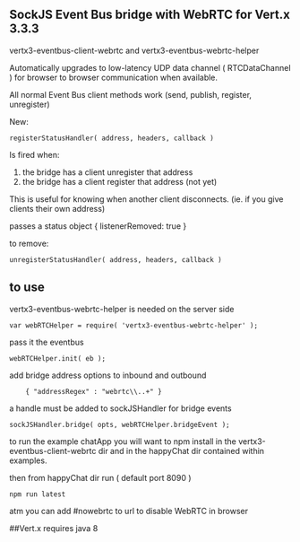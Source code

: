 
## SockJS Event Bus bridge with WebRTC for Vert.x 3.3.3
vertx3-eventbus-client-webrtc and vertx3-eventbus-webrtc-helper

Automatically upgrades to low-latency UDP data channel ( RTCDataChannel ) for browser to browser communication when available.

All normal Event Bus client methods work (send, publish, register, unregister)

New:

    registerStatusHandler( address, headers, callback )

Is fired when:
 1. the bridge has a client unregister that address
 2. the bridge has a client register that address (not yet)
 
This is useful for knowing when another client disconnects. 
(ie. if you give clients their own address)

passes a status object { listenerRemoved: true }

to remove:

    unregisterStatusHandler( address, headers, callback )
  

## to use
vertx3-eventbus-webrtc-helper is needed on the server side 

    var webRTCHelper = require( 'vertx3-eventbus-webrtc-helper' );

pass it the eventbus

    webRTCHelper.init( eb );
    
add bridge address options to inbound and outbound

        { "addressRegex" : "webrtc\\..+" }

a handle must be added to sockJSHandler for bridge events

    sockJSHandler.bridge( opts, webRTCHelper.bridgeEvent );

to run the example chatApp you will want to npm install in the vertx3-eventbus-client-webrtc dir and in 
the happyChat dir contained within examples.

then from happyChat dir run ( default port 8090 )
    
    npm run latest

atm you can add #nowebrtc to url to disable WebRTC in browser

##Vert.x
requires java 8